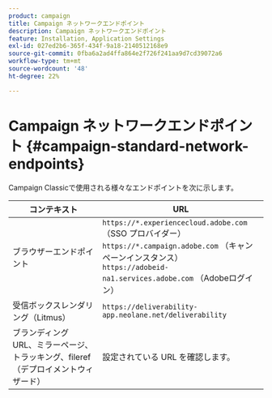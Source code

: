 ```yaml
---
product: campaign
title: Campaign ネットワークエンドポイント
description: Campaign ネットワークエンドポイント
feature: Installation, Application Settings
exl-id: 027ed2b6-365f-434f-9a18-2140512168e9
source-git-commit: 0fba6a2ad4ffa864e2f726f241aa9d7cd39072a6
workflow-type: tm+mt
source-wordcount: '48'
ht-degree: 22%

---
```


# Campaign ネットワークエンドポイント {#campaign-standard-network-endpoints}



Campaign Classicで使用される様々なエンドポイントを次に示します。

| コンテキスト | URL |
|--- |--- |
| ブラウザーエンドポイント | `https://*.experiencecloud.adobe.com` （SSO プロバイダー） <br>`https://*.campaign.adobe.com` （キャンペーンインスタンス） <br>`https://adobeid-na1.services.adobe.com` （Adobeログイン） |
| 受信ボックスレンダリング（Litmus） | `https://deliverability-app.neolane.net/deliverability` |
| ブランディング URL、ミラーページ、トラッキング、fileref （デプロイメントウィザード） | 設定されている URL を確認します。 |
